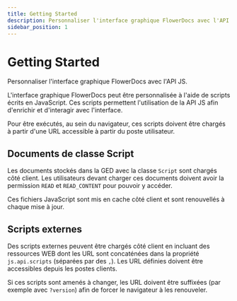 ```yaml
---
title: Getting Started
description: Personnaliser l'interface graphique FlowerDocs avec l'API JS
sidebar_position: 1
---
```


# Getting Started

Personnaliser l'interface graphique FlowerDocs avec l'API JS.

L'interface graphique FlowerDocs peut être personnalisée à l'aide de scripts écrits en JavaScript. 
Ces scripts permettent l'utilisation de la API JS afin d'enrichir et d'interagir avec l'interface.

Pour être exécutés, au sein du navigateur, ces scripts doivent être chargés à partir d'une URL accessible à partir du poste utilisateur.

## Documents de classe Script

Les documents stockés dans la GED avec la classe `Script` sont chargés côté client. Les utilisateurs devant charger ces documents doivent avoir la permission `READ` et `READ_CONTENT` pour pouvoir y accéder.

Ces fichiers JavaScript sont mis en cache côté client et sont renouvellés à chaque mise à jour.

## Scripts externes

Des scripts externes peuvent être chargés côté client en incluant des ressources WEB dont les URL sont concaténées dans la propriété `js.api.scripts` (séparées par des `,`). Les URL définies doivent être accessibles depuis les postes clients.

Si ces scripts sont amenés à changer, les URL doivent être suffixées (par exemple avec `?version`) afin de forcer le navigateur à les renouveler.